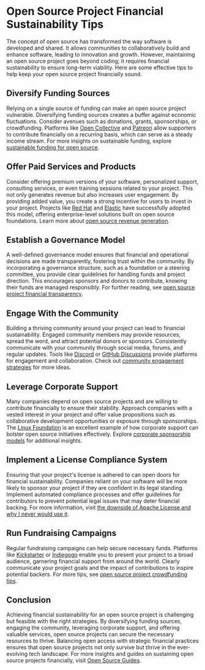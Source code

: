 # Open Source Project Financial Sustainability Tips

The concept of open source has transformed the way software is developed and shared. It allows communities to collaboratively build and enhance software, leading to innovation and growth. However, maintaining an open source project goes beyond coding; it requires financial sustainability to ensure long-term viability. Here are some effective tips to help keep your open source project financially sound.

## Diversify Funding Sources

Relying on a single source of funding can make an open source project vulnerable. Diversifying funding sources creates a buffer against economic fluctuations. Consider avenues such as donations, grants, sponsorships, or crowdfunding. Platforms like [Open Collective](https://opencollective.com/) and [Patreon](https://www.patreon.com/) allow supporters to contribute financially on a recurring basis, which can serve as a steady income stream. For more insights on sustainable funding, explore [sustainable funding for open source](https://www.license-token.com/wiki/sustainable-funding-for-open-source).

## Offer Paid Services and Products

Consider offering premium versions of your software, personalized support, consulting services, or even training sessions related to your project. This not only generates revenue but also increases user engagement. By providing added value, you create a strong incentive for users to invest in your project. Projects like [Red Hat](https://www.redhat.com/) and [Elastic](https://www.elastic.co/) have successfully adopted this model, offering enterprise-level solutions built on open source foundations. Learn more about [open source revenue generation](https://www.license-token.com/wiki/open-source-revenue-generation).

## Establish a Governance Model

A well-defined governance model ensures that financial and operational decisions are made transparently, fostering trust within the community. By incorporating a governance structure, such as a foundation or a steering committee, you provide clear guidelines for handling funds and project direction. This encourages sponsors and donors to contribute, knowing their funds are managed responsibly. For further reading, see [open source project financial transparency](https://www.license-token.com/wiki/open-source-project-financial-transparency).

## Engage With the Community

Building a thriving community around your project can lead to financial sustainability. Engaged community members may provide resources, spread the word, and attract potential donors or sponsors. Consistently communicate with your community through social media, forums, and regular updates. Tools like [Discord](https://discord.com/) or [GitHub Discussions](https://docs.github.com/en/discussions) provide platforms for engagement and collaboration. Check out [community engagement strategies](https://www.license-token.com/wiki/community-engagement-strategies) for more ideas.

## Leverage Corporate Support

Many companies depend on open source projects and are willing to contribute financially to ensure their stability. Approach companies with a vested interest in your project and offer value propositions such as collaborative development opportunities or exposure through sponsorships. The [Linux Foundation](https://www.linuxfoundation.org/) is an excellent example of how corporate support can bolster open source initiatives effectively. Explore [corporate sponsorship models](https://www.license-token.com/wiki/corporate-sponsorship-models) for additional insights.

## Implement a License Compliance System

Ensuring that your project's license is adhered to can open doors for financial sustainability. Companies reliant on your software will be more likely to sponsor your project if they are confident in its legal standing. Implement automated compliance processes and offer guidelines for contributors to prevent potential legal issues that may deter financial backing. For more information, visit [the downside of Apache License and why I never would use it](https://www.license-token.com/wiki/the-downside-of-apache-license-and-why-i-never-would-use-it).

## Run Fundraising Campaigns

Regular fundraising campaigns can help secure necessary funds. Platforms like [Kickstarter](https://www.kickstarter.com/) or [Indiegogo](https://www.indiegogo.com/) enable you to present your project to a broad audience, garnering financial support from around the world. Clearly communicate your project goals and the impact of contributions to inspire potential backers. For more tips, see [open source project crowdfunding tips](https://www.license-token.com/wiki/open-source-project-crowdfunding-tips).

## Conclusion

Achieving financial sustainability for an open source project is challenging but feasible with the right strategies. By diversifying funding sources, engaging the community, leveraging corporate support, and offering valuable services, open source projects can secure the necessary resources to thrive. Balancing open access with strategic financial practices ensures that open source projects not only survive but thrive in the ever-evolving tech landscape. For more insights and guides on sustaining open source projects financially, visit [Open Source Guides](https://opensource.guide/sustaining/).
